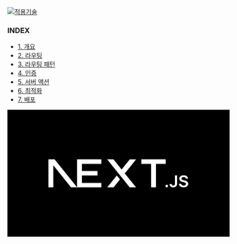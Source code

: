 [![적용기술](https://skillicons.dev/icons?i=nextjs,ts,react)][nextjs15]
 
### INDEX

- [1. 개요        ][link_01]
- [2. 라우팅      ][link_02]
- [3. 라우팅 패턴  ][link_03]
- [4. 인증        ][link_04]
- [5. 서버 액션   ][link_05]
- [6. 최적화      ][link_06]
- [7. 배포        ][link_07]

![메인이미지](../images/nextjs_main.jpg)  

[nextjs15]: https://nextjs-ko.org/docs/app/building-your-application/upgrading/version-15
[link_01]: sect_01.md
[link_02]: sect_02.md
[link_03]: sect_03.md
[link_04]: sect_04.md
[link_05]: sect_05.md
[link_06]: sect_06.md
[link_07]: sect_07.md
